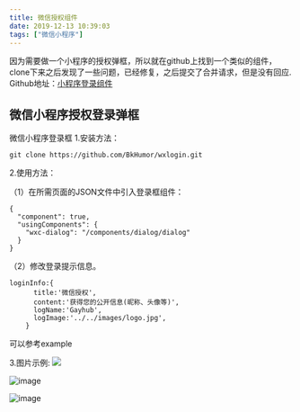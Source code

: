 ```yaml
---
title: 微信授权组件
date: 2019-12-13 10:39:03
tags: ["微信小程序"]
---
```

因为需要做一个小程序的授权弹框，所以就在github上找到一个类似的组件，clone下来之后发现了一些问题，已经修复，之后提交了合并请求，但是没有回应.
Github地址：[小程序登录组件]([https://github.com/AnsonZnl/wxlogin](https://github.com/AnsonZnl/wxlogin)
)

## 微信小程序授权登录弹框

微信小程序登录框
1.安装方法：

```
git clone https://github.com/BkHumor/wxlogin.git
```
2.使用方法：

（1）在所需页面的JSON文件中引入登录框组件：

```
{
  "component": true,
  "usingComponents": {
    "wxc-dialog": "/components/dialog/dialog"
  }
}
```
（2）修改登录提示信息。

```
loginInfo:{
      title:'微信授权',
      content:'获得您的公开信息(昵称、头像等)',
      logName:'Gayhub',
      logImage:'../../images/logo.jpg',
    }
```

可以参考example


3.图片示例:
![](https://upload-images.jianshu.io/upload_images/7072486-70ad5a236b2de8c1.png)

![image](https://upload-images.jianshu.io/upload_images/7072486-b4ae4977f0f1806e?imageMogr2/auto-orient/strip%7CimageView2/2/w/1240)
 
![image](https://upload-images.jianshu.io/upload_images/7072486-fd68e9bffaadb33d?imageMogr2/auto-orient/strip%7CimageView2/2/w/1240)


 
